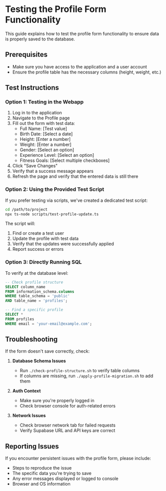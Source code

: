 # Testing the Profile Form Functionality

This guide explains how to test the profile form functionality to ensure data is properly saved to the database.

## Prerequisites
- Make sure you have access to the application and a user account
- Ensure the profile table has the necessary columns (height, weight, etc.)

## Test Instructions

### Option 1: Testing in the Webapp
1. Log in to the application
2. Navigate to the Profile page
3. Fill out the form with test data:
   - Full Name: [Test value]
   - Birth Date: [Select a date]
   - Height: [Enter a number]
   - Weight: [Enter a number]
   - Gender: [Select an option]
   - Experience Level: [Select an option]
   - Fitness Goals: [Select multiple checkboxes]
4. Click "Save Changes"
5. Verify that a success message appears
6. Refresh the page and verify that the entered data is still there

### Option 2: Using the Provided Test Script
If you prefer testing via scripts, we've created a dedicated test script:

```bash
cd /path/to/project
npx ts-node scripts/test-profile-update.ts
```

The script will:
1. Find or create a test user
2. Update the profile with test data
3. Verify that the updates were successfully applied
4. Report success or errors

### Option 3: Directly Running SQL
To verify at the database level:

```sql
-- Check profile structure
SELECT column_name
FROM information_schema.columns
WHERE table_schema = 'public'
AND table_name = 'profiles';

-- Find a specific profile
SELECT *
FROM profiles
WHERE email = 'your-email@example.com';
```

## Troubleshooting
If the form doesn't save correctly, check:

1. **Database Schema Issues**
   - Run `./check-profile-structure.sh` to verify table columns
   - If columns are missing, run `./apply-profile-migration.sh` to add them

2. **Auth Context**
   - Make sure you're properly logged in
   - Check browser console for auth-related errors

3. **Network Issues**
   - Check browser network tab for failed requests
   - Verify Supabase URL and API keys are correct

## Reporting Issues
If you encounter persistent issues with the profile form, please include:
- Steps to reproduce the issue
- The specific data you're trying to save
- Any error messages displayed or logged to console
- Browser and OS information
